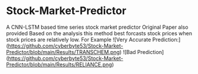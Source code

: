 # Stock-Market-Predictor
A CNN-LSTM based time series stock market predictor
Original Paper also provided
Based on the analysis this method best forcasts stock prices when stock prices are relatively low.
For Example
![Very Accurate Prediction:]
(https://github.com/cyberbyte53/Stock-Market-Predictor/blob/main/Results/TRANSCHEM.png)
![Bad Prediction]
(https://github.com/cyberbyte53/Stock-Market-Predictor/blob/main/Results/RELIANCE.png)
